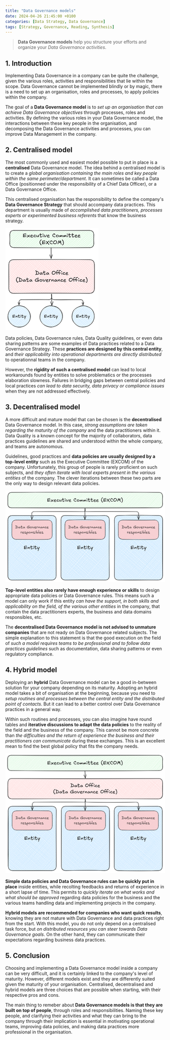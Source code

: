 ```yaml
---
title: "Data Governance models"
date: 2024-04-26 21:45:00 +0100
categories: [Data Strategy, Data Governance]
tags: [Strategy, Governance, Reading, Synthesis]
---
```


> **Data Governance models** help you structure your efforts and organize your *Data Governance activities*.

## 1. Introduction

Implementing Data Governance in a company can be quite the challenge, given the various roles, activities and responsibilities that lie within the scope.
Data Governance cannot be implemented blindly or by magic, there is a need to set up an organisation, roles and processes, to apply policies within the company.

The goal of a **Data Governance model** is to *set up an organisation that can achieve Data Governance objectives* through processes, roles and activities.
By defining the various roles in your Data Governance model, the interactions between these key people in the organisation, and decomposing the Data Governance activities and processes, you can improve Data Management in the company.

## 2. Centralised model

The most commonly used and easiest model possible to put in place is a **centralised** Data Governance model.
The idea behind a centralised model is to create a *global organisation containing the main roles and key people within the same perimeter/department*.
It can sometimes be called a Data Office (positionned under the responsibility of a Chief Data Officer), or a Data Governance Office.

This centralised organisation has the responsibility to define the company's **Data Governance Strategy** that should accompany data practices.
This department is usually made of *accomplished data practitioners, processes experts or experimented business referents* that know the business strategy.

![Centralised model](assets/2024-04-26-Data-governance-models/centralised-model.png)

Data policies, Data Governance rules, Data Quality guidelines, or even data sharing patterns are some examples of Data practices related to a Data Governance Strategy.
These **practices are designed by this central entity**, and *their applicability into operational departments are directly distributed* to operationnal teams in the company.

However, the **rigidity of such a centralised model** can lead to local workarounds found by entities to solve problematics or the processes elaboration slowness.
Failures in bridging gaps between central policies and local practices *can lead to data security, data privacy or compliance issues* when they are not addressed effectively.

## 3. Decentralised model

A more difficult and mature model that can be chosen is the **decentralised** Data Governance model.
In this case, *strong assumptions are taken regarding the maturity of the company* and the data practitioners within it.
Data Quality is a known concept for the majority of collaborators, data practices guidelines are shared and understood within the whole company, and teams are autonomous.

Guidelines, good practices and **data policies are usually designed by a top-level entity** such as the Executive Committee (EXCOM) of the company.
Unfortunately, this group of people is rarely proficient on such subjects, and *they often iterate with local experts present in the various entities* of the company.
The clever iterations between these two parts are the only way to design relevant data policies.

![Decentralised model](assets/2024-04-26-Data-governance-models/decentralised-model.png)

**Top-level entities also rarely have enough experience or skills** to design appropriate data policies or Data Governance rules.
This means such a model can only work if this entity *can have the support, in both skills and applicability on the field, of the various other entities* in the company, that contain the data practitioners experts, the business and data domains responsibles, etc.

The **decentralised Data Governance model is not advised to unmature companies** that are not ready on Data Governance related subjects.
The simple explanation to this statement is that the good execution on the field of *such a model requires teams to be professional and to follow data practices guidelines* such as documentation, data sharing patterns or even regulatory compliance.

## 4. Hybrid model

Deploying an **hybrid** Data Governance model can be a good in-between solution for your company depending on its maturity.
Adopting an hybrid model takes a bit of organisation at the beginning, because you need to *setup routines and processes between the central entity and the distributed point of contacts*. But it can lead to a better control over Data Governance practices in a general way.

Within such routines and processes, you can also imagine have round tables and **iterative discussions to adapt the data policies** to the reality of the field and the business of the company.
This cannot be more concrete than *the difficulties and the return of experience the business and their practitioners can communicate* during these exchanges.
This is an excellent mean to find the best global policy that fits the company needs.

![Hybrid model](assets/2024-04-26-Data-governance-models/hybrid-model.png)

**Simple data policies and Data Governance rules can be quickly put in place** inside entities, while recolting feedbacks and returns of experience in a short lapse of time.
This permits to *quickly iterate on what works and what should be approved* regarding data policies for the business and the various teams handling data and implementing projects in the company.

**Hybrid models are recommended for companies who want quick results**, knowing they are not mature with Data Governance and data practices right from the start.
With this model, you do not only depend on a centralised task force, but *on distributed resources you can steer towards Data Governance goals*.
On the other hand, they can communicate their expectations regarding business data practices.

## 5. Conclusion

Choosing and implementing a Data Governance model inside a company can be very difficult, and it is certainly linked to the company's level of maturity.
However, different models exist and they are differently suited given the maturity of your organisation.
Centralised, decentralised and hybrid models are three choices that are possible when starting, with their respective pros and cons.

The main thing to remeber about **Data Governance models is that they are built on top of people**, through roles and responsibilities.
Naming these key people, and clarifying their activities and what they can bring to the company through their implication is essential in motivating operational teams, improving data policies, and making data practices more professional in the organisation.
